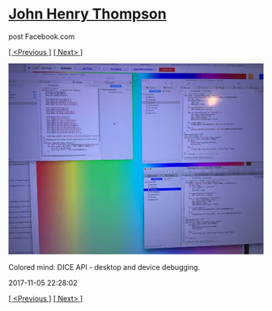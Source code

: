 # [John Henry Thompson](../README.md)
post Facebook.com

[[ <Previous ]](2017-11-08-2.md) [[ Next> ]](2017-11-05-2.md)

[![](../media/2017-11-05/Timeline-Photos-Colored-mind-DICE-API-desktop-and-device-debuggi.jpg)](../README.md)

Colored mind: DICE API - desktop and device debugging.

2017-11-05 22:28:02

[[ <Previous ]](2017-11-08-2.md) [[ Next> ]](2017-11-05-2.md)